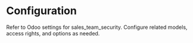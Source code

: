 # Configuration

Refer to Odoo settings for sales_team_security. Configure related models, access rights, and options as needed.
